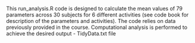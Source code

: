 This run_analysis.R code is designed to calculate the mean values of 79 parameters across 30 subjects for 6 different activities (see code book for description of the parameters and activities). The code relies on data previously provided in the course. Computational analysis is performed to achieve the desired output - TidyData.txt file